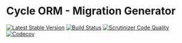 # Cycle ORM - Migration Generator
[![Latest Stable Version](https://poser.pugx.org/cycle/migrations/version)](https://packagist.org/packages/cycle/migrations)
[![Build Status](https://travis-ci.org/cycle/migrations.svg?branch=master)](https://travis-ci.org/cycle/migrations)
[![Scrutinizer Code Quality](https://scrutinizer-ci.com/g/cycle/migrations/badges/quality-score.png?b=master)](https://scrutinizer-ci.com/g/cycle/migrations/?branch=master)
[![Codecov](https://codecov.io/gh/cycle/migrations/graph/badge.svg)](https://codecov.io/gh/cycle/migrations)
